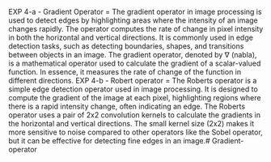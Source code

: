 EXP 4-a - Gradient Operator = The gradient operator in image processing is used to detect edges by highlighting areas where the intensity of an image changes rapidly. The operator computes the rate of change in pixel intensity in both the horizontal and vertical directions. It is commonly used in edge detection tasks, such as detecting boundaries, shapes, and transitions between objects in an image. The gradient operator, denoted by ∇ (nabla), is a mathematical operator used to calculate the gradient of a scalar-valued function. In essence, it measures the rate of change of the function in different directions. 
EXP 4-b - Robert operator = The Roberts operator is a simple edge detection operator used in image processing. It is designed to compute the gradient of the image at each pixel, highlighting regions where there is a rapid intensity change, often indicating an edge. The Roberts operator uses a pair of 2x2 convolution kernels to calculate the gradients in the horizontal and vertical directions. The small kernel size (2x2) makes it more sensitive to noise compared to other operators like the Sobel operator, but it can be effective for detecting fine edges in an image.# Gradient-operator
